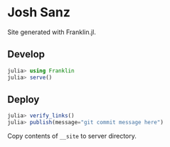 # Josh Sanz

Site generated with Franklin.jl.

## Develop

```julia
julia> using Franklin
julia> serve()
```

## Deploy

```julia
julia> verify_links()
julia> publish(message="git commit message here")
```

Copy contents of `__site` to server directory.
